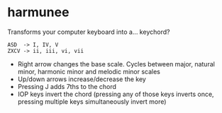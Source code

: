 # harmunee

Transforms your computer keyboard into a... keychord?

```
ASD  -> I, IV, V
ZXCV -> ii, iii, vi, vii
```
- Right arrow changes the base scale. Cycles between major, natural minor, harmonic minor and melodic minor scales
- Up/down arrows increase/decrease the key
- Pressing J adds 7ths to the chord
- IOP keys invert the chord (pressing any of those keys inverts once, pressing multiple keys simultaneously invert more)
